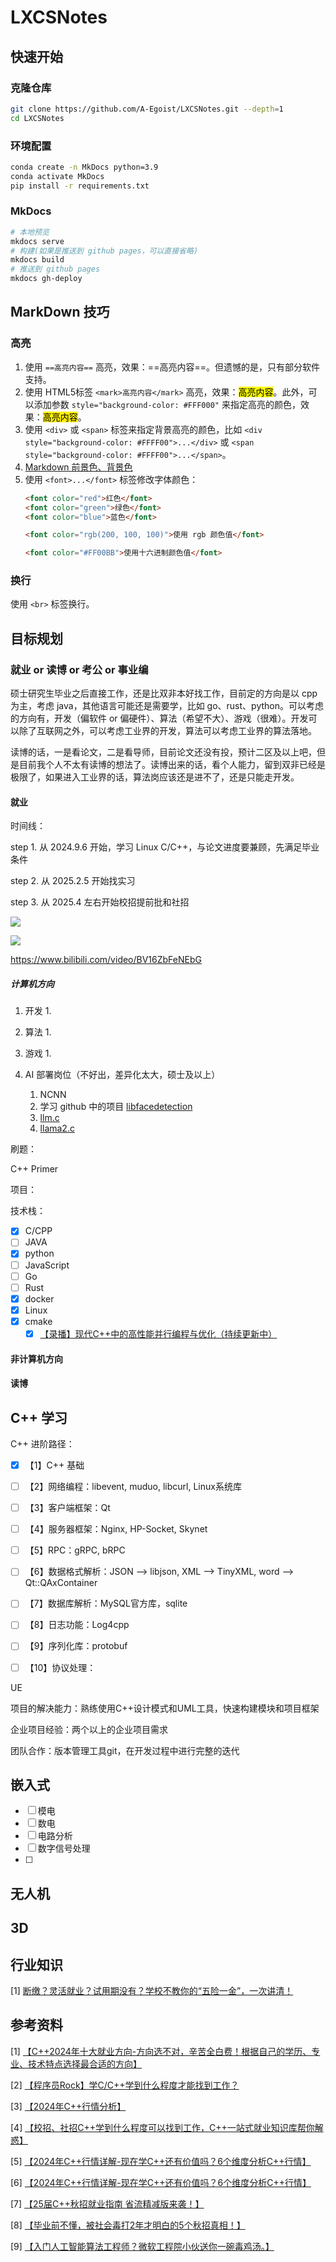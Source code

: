 # LXCSNotes

## 快速开始

### 克隆仓库

```bash
git clone https://github.com/A-Egoist/LXCSNotes.git --depth=1
cd LXCSNotes
```

### 环境配置

```bash
conda create -n MkDocs python=3.9
conda activate MkDocs
pip install -r requirements.txt
```

### MkDocs

```bash
# 本地预览
mkdocs serve
# 构建(如果是推送到 github pages，可以直接省略)
mkdocs build
# 推送到 github pages
mkdocs gh-deploy
```



## MarkDown 技巧

### 高亮

1.   使用 `==高亮内容==` 高亮，效果：==高亮内容==。但遗憾的是，只有部分软件支持。
2.   使用 HTML5标签 `<mark>高亮内容</mark>` 高亮，效果：<mark>高亮内容</mark>。此外，可以添加参数 `style="background-color: #FFF000"` 来指定高亮的颜色，效果：<mark style="background-color: #FFF000">高亮内容</mark>。
3.   使用 `<div>` 或 `<span>` 标签来指定背景高亮的颜色，比如 `<div style="background-color: #FFFF00">...</div>` 或 `<span style="background-color: #FFFF00">...</span>`。
4.   [Markdown 前景色、背景色](https://www.imooc.com/wiki/markdownlesson/markdowncolor.html)
5.   使用 `<font>...</font>` 标签修改字体颜色：
     ```html
     <font color="red">红色</font>
     <font color="green">绿色</font>
     <font color="blue">蓝色</font>
     
     <font color="rgb(200, 100, 100)">使用 rgb 颜色值</font>
     
     <font color="#FF00BB">使用十六进制颜色值</font>
     ```
     
     

### 换行

使用 `<br>` 标签换行。



## 目标规划

### 就业 or 读博 or 考公 or 事业编

硕士研究生毕业之后直接工作，还是比双非本好找工作，目前定的方向是以 cpp 为主，考虑 java，其他语言可能还是需要学，比如 go、rust、python。可以考虑的方向有，开发（偏软件 or 偏硬件）、算法（希望不大）、游戏（很难）。开发可以除了互联网之外，可以考虑工业界的开发，算法可以考虑工业界的算法落地。

读博的话，一是看论文，二是看导师，目前论文还没有投，预计二区及以上吧，但是目前我个人不太有读博的想法了。读博出来的话，看个人能力，留到双非已经是极限了，如果进入工业界的话，算法岗应该还是进不了，还是只能走开发。

#### 就业

时间线：

step 1. 从 2024.9.6 开始，学习 Linux C/C++，与论文进度要兼顾，先满足毕业条件

step 2. 从 2025.2.5 开始找实习

step 3. 从 2025.4 左右开始校招提前批和社招



![](https://amonologue-image-bed.oss-cn-chengdu.aliyuncs.com/2024/202410091957033.png)

![](https://amonologue-image-bed.oss-cn-chengdu.aliyuncs.com/2024/202410091957188.png)

https://www.bilibili.com/video/BV16ZbFeNEbG

##### 计算机方向

1.   开发
     1.   

2.   算法
     1.   

3.   游戏
     1.   

4.   AI 部署岗位（不好出，差异化太大，硕士及以上）
     1.   NCNN
     2.   学习 github 中的项目 [libfacedetection](https://github.com/ShiqiYu/libfacedetection)
     3.   [llm.c](https://github.com/karpathy/llm.c)
     4.   [llama2.c](https://github.com/karpathy/llama2.c)



刷题：

C++ Primer

项目：



技术栈：

-   [x] C/CPP
-   [ ] JAVA
-   [x] python
-   [ ] JavaScript
-   [ ] Go
-   [ ] Rust
-   [x] docker
-   [x] Linux
-   [x] cmake
    -   [x] [【录播】现代C++中的高性能并行编程与优化（持续更新中）](https://www.bilibili.com/video/BV1fa411r7zp/?share_source=copy_web&vd_source=b5ed364998fc1b958c57abd6dbda38e3) 

#### 非计算机方向



#### 读博



## C++ 学习

C++ 进阶路径：

*   [x] 【1】C++ 基础

*   [ ] 【2】网络编程：libevent, muduo, libcurl, Linux系统库

*   [ ] 【3】客户端框架：Qt

*   [ ] 【4】服务器框架：Nginx, HP-Socket, Skynet

*   [ ] 【5】RPC：gRPC, bRPC

*   [ ] 【6】数据格式解析：JSON --> libjson, XML --> TinyXML, word --> Qt::QAxContainer

*   [ ] 【7】数据库解析：MySQL官方库，sqlite

*   [ ] 【8】日志功能：Log4cpp

*   [ ] 【9】序列化库：protobuf

*   [ ] 【10】协议处理：


UE



项目的解决能力：熟练使用C++设计模式和UML工具，快速构建模块和项目框架

企业项目经验：两个以上的企业项目需求

团队合作：版本管理工具git，在开发过程中进行完整的迭代



## 嵌入式

-   [ ] 模电
-   [ ] 数电
-   [ ] 电路分析
-   [ ] 数字信号处理
-   [ ] 



## 无人机





## 3D





## 行业知识

[1] [断缴？灵活就业？试用期没有？学校不教你的“五险一金”，一次讲清！](https://www.bilibili.com/video/BV1pQDwYCEp7?spm_id_from=333.1245.0.0)





## 参考资料

[1] [【C++2024年十大就业方向-方向选不对，辛苦全白费！根据自己的学历、专业、技术特点选择最合适的方向】](https://www.bilibili.com/video/BV1uxWLeyEAK/?share_source=copy_web&vd_source=b5ed364998fc1b958c57abd6dbda38e3) 

[2] [【程序员Rock】学C/C++学到什么程度才能找到工作？](https://www.bilibili.com/video/BV1NP411k7LU/?share_source=copy_web&vd_source=b5ed364998fc1b958c57abd6dbda38e3)

[3] [【2024年C++行情分析】](https://www.bilibili.com/video/BV1uT42127Bd/?share_source=copy_web&vd_source=b5ed364998fc1b958c57abd6dbda38e3)

[4] [【校招、社招C++学到什么程度可以找到工作，C++一站式就业知识库帮你解惑】](https://www.bilibili.com/video/BV1nm421H7Zw/?share_source=copy_web&vd_source=b5ed364998fc1b958c57abd6dbda38e3)

[5] [【2024年C++行情详解-现在学C++还有价值吗？6个维度分析C++行情】](https://www.bilibili.com/video/BV1DM4m1y7Bx/?share_source=copy_web&vd_source=b5ed364998fc1b958c57abd6dbda38e3)

[6] [【2024年C++行情详解-现在学C++还有价值吗？6个维度分析C++行情】](https://www.bilibili.com/video/BV1DM4m1y7Bx/?p=6&share_source=copy_web&vd_source=b5ed364998fc1b958c57abd6dbda38e3)

[7] [【25届C++秋招就业指南 省流精减版来袭！】](https://www.bilibili.com/video/BV1GD421P73U/?share_source=copy_web&vd_source=b5ed364998fc1b958c57abd6dbda38e3)

[8] [【毕业前不懂，被社会毒打2年才明白的5个秋招真相！】](https://www.bilibili.com/video/BV1xM4m117XH/?share_source=copy_web&vd_source=b5ed364998fc1b958c57abd6dbda38e3)

[9] [【入门人工智能算法工程师？微软工程院小伙送你一碗毒鸡汤。】](https://www.bilibili.com/video/BV1654y1B7Zi/?share_source=copy_web&vd_source=b5ed364998fc1b958c57abd6dbda38e3)



